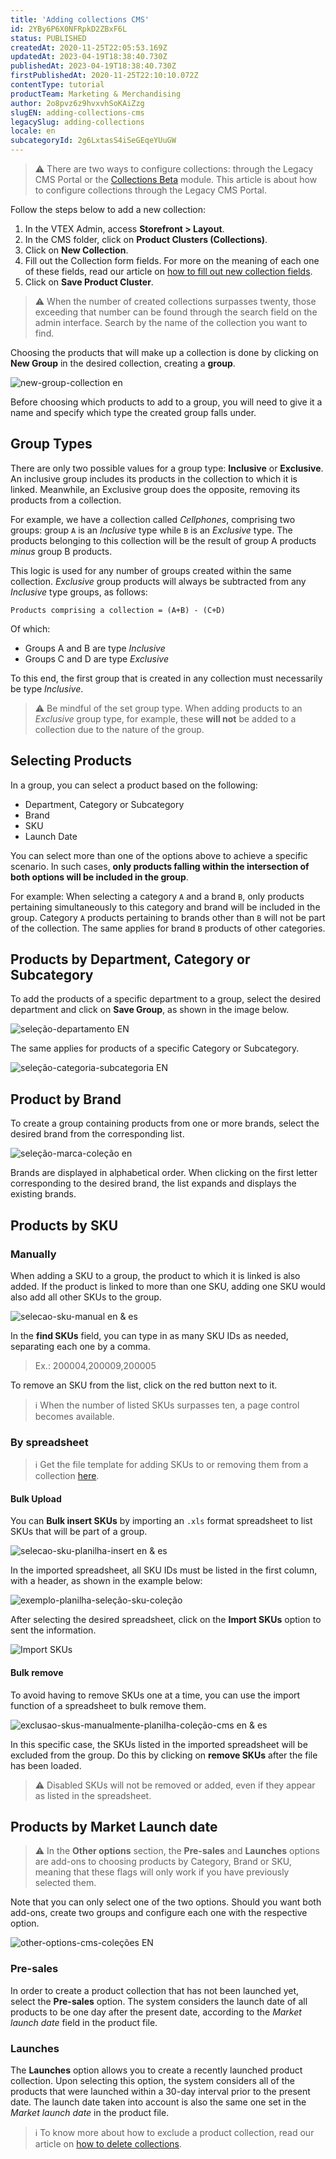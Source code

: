 ```yaml
---
title: 'Adding collections CMS'
id: 2YBy6P6X0NFRpkD2ZBxF6L
status: PUBLISHED
createdAt: 2020-11-25T22:05:53.169Z
updatedAt: 2023-04-19T18:38:40.730Z
publishedAt: 2023-04-19T18:38:40.730Z
firstPublishedAt: 2020-11-25T22:10:10.072Z
contentType: tutorial
productTeam: Marketing & Merchandising
author: 2o8pvz6z9hvxvhSoKAiZzg
slugEN: adding-collections-cms
legacySlug: adding-collections
locale: en
subcategoryId: 2g6LxtasS4iSeGEqeYUuGW
---
```


> ⚠️ There are two ways to configure collections: through the Legacy CMS Portal or the [Collections Beta](/en/tutorial/creating-collections-beta--yJBHqNMViOAnnnq4fyOye) module. This article is about how to configure collections through the Legacy CMS Portal.

Follow the steps below to add a new collection:

1. In the VTEX Admin, access **Storefront > Layout**.
2. In the CMS folder, click on __Product Clusters (Collections)__.
3. Click on __New Collection__.
4. Fill out the Collection form fields. For more on the meaning of each one of these fields, read our article on [how to fill out new collection fields](/en/tutorial/filling-out-collection-registration-fields--7eKL7CFRW3yGKlnDfQetbj).
5. Click on __Save Product Cluster__.

> ⚠️ When the number of created collections surpasses twenty, those exceeding that number can be found through the search field on the admin interface. Search by the name of the collection you want to find.

Choosing the products that will make up a collection is done by clicking on __New Group__ in the desired collection, creating a __group__.

![new-group-collection en](https://raw.githubusercontent.com/vtexdocs/help-center-content/refs/heads/main/docs/en/tutorials/storefront/layout/adding-collections-cms_1.png)

Before choosing which products to add to a group, you will need to give it a name and specify which type the created group falls under.

## Group Types

There are only two possible values for a group type: __Inclusive__ or __Exclusive__.  An inclusive group includes its products in the collection to which it is linked. Meanwhile, an Exclusive group does the opposite, removing its products from a collection.

For example, we have a collection called _Cellphones_, comprising two groups: group `A` is an *Inclusive* type while `B` is an *Exclusive* type. The products belonging to this collection will be the result of group A products *minus* group B products.

This logic is used for any number of groups created within the same collection. *Exclusive* group products will always be subtracted from any *Inclusive* type groups, as follows:

`Products comprising a collection = (A+B) - (C+D)`

Of which:

- Groups A and B are type *Inclusive*
- Groups C and D are type *Exclusive*

To this end, the first group that is created in any collection must necessarily be type *Inclusive*.

> ⚠️ Be mindful of the set group type. When adding products to an *Exclusive* group type, for example, these **will not** be added to a collection due to the nature of the group.

## Selecting Products

In a group, you can select a product based on the following:

- Department, Category or Subcategory
- Brand
- SKU
- Launch Date

You can select more than one of the options above to achieve a specific scenario. In such cases, __only products falling within the intersection of both options will be included in the group__.

For example: When selecting a category `A` and a brand `B`, only products pertaining simultaneously to this category and brand will be included in the group. Category `A` products pertaining to brands other than `B` will not be part of the collection. The same applies for brand `B` products of other categories.  

## Products by Department, Category or Subcategory

To add the products of a specific department to a group, select the desired department and click on __Save Group__, as shown in the image below.

![seleção-departamento EN](https://raw.githubusercontent.com/vtexdocs/help-center-content/refs/heads/main/docs/en/tutorials/storefront/layout/adding-collections-cms_2.png)

The same applies for products of a specific Category or Subcategory.

![seleção-categoria-subcategoria EN](https://raw.githubusercontent.com/vtexdocs/help-center-content/refs/heads/main/docs/en/tutorials/storefront/layout/adding-collections-cms_3.png)

## Product by Brand

To create a group containing products from one or more brands, select the desired brand from the corresponding list.

![seleção-marca-coleção en](https://raw.githubusercontent.com/vtexdocs/help-center-content/refs/heads/main/docs/en/tutorials/storefront/layout/adding-collections-cms_4.png)

Brands are displayed in alphabetical order. When clicking on the first letter corresponding to the desired brand, the list expands and displays the existing brands.

## Products by SKU

### Manually

When adding a SKU to a group, the product to which it is linked is also added. If the product is linked to more than one SKU, adding one SKU would also add all other SKUs to the group.

![selecao-sku-manual en & es](https://raw.githubusercontent.com/vtexdocs/help-center-content/refs/heads/main/docs/en/tutorials/storefront/layout/adding-collections-cms_5.png)

In the __find SKUs__ field, you can type in as many SKU IDs as needed, separating each one by a comma. 

> Ex.: 200004,200009,200005

To remove an SKU from the list, click on the red button next to it.

> ℹ️ When the number of listed SKUs surpasses ten, a page control becomes available.

### By spreadsheet

 > ℹ️ Get the file template for adding SKUs to or removing them from a collection [here](https://raw.githubusercontent.com/vtexdocs/help-center-content/files-migration-script/docs/en/tutorials/storefront/layout/Colecao.xls).

#### Bulk Upload

You can __Bulk insert SKUs__ by importing an `.xls` format spreadsheet to list SKUs that will be part of a group.

![selecao-sku-planilha-insert en & es](https://raw.githubusercontent.com/vtexdocs/help-center-content/refs/heads/main/docs/en/tutorials/storefront/layout/adding-collections-cms_6.png)

In the imported spreadsheet, all SKU IDs must be listed in the first column, with a header, as shown in the example below:

![exemplo-planilha-seleção-sku-coleção](https://raw.githubusercontent.com/vtexdocs/help-center-content/refs/heads/main/docs/en/tutorials/storefront/layout/adding-collections-cms_7.png) 

After selecting the desired spreadsheet, click on the __Import SKUs__ option to sent the information.

![Import SKUs](https://raw.githubusercontent.com/vtexdocs/help-center-content/refs/heads/main/docs/en/tutorials/storefront/layout/adding-collections-cms_8.png)

#### Bulk remove

To avoid having to remove SKUs one at a time, you can use the import function of a spreadsheet to bulk remove them.

![exclusao-skus-manualmente-planilha-coleção-cms en & es](https://raw.githubusercontent.com/vtexdocs/help-center-content/refs/heads/main/docs/en/tutorials/storefront/layout/adding-collections-cms_9.png)

In this specific case, the SKUs listed in the imported spreadsheet will be excluded from the group. Do this by clicking on __remove SKUs__ after the file has been loaded. 

> ⚠️ Disabled SKUs will not be removed or added, even if they appear as listed in the spreadsheet.

## Products by Market Launch date

> ⚠️ In the **Other options** section, the **Pre-sales** and **Launches** options are add-ons to choosing products by Category, Brand or SKU, meaning that these flags will only work if you have previously selected them.

Note that you can only select one of the two options. Should you want both add-ons, create two groups and configure each one with the respective option.

![other-options-cms-coleções EN](https://raw.githubusercontent.com/vtexdocs/help-center-content/refs/heads/main/docs/en/tutorials/storefront/layout/adding-collections-cms_10.png)

### Pre-sales

In order to create a product collection that has not been launched yet, select the __Pre-sales__ option. The system considers the launch date of all products to be one day after the present date, according to the _Market launch date_ field in the product file.

### Launches

The __Launches__ option allows you to create a recently launched product collection. Upon selecting this option, the system considers all of the products that were launched within a 30-day interval prior to the present date. The launch date taken into account is also the same one set in the _Market launch date_ in the product file.

> ℹ️ To know more about how to exclude a product collection, read our article on [how to delete collections](/en/tutorial/how-to-delete-a-collection--6C620yHzwsGoS8iaCocAM2).
